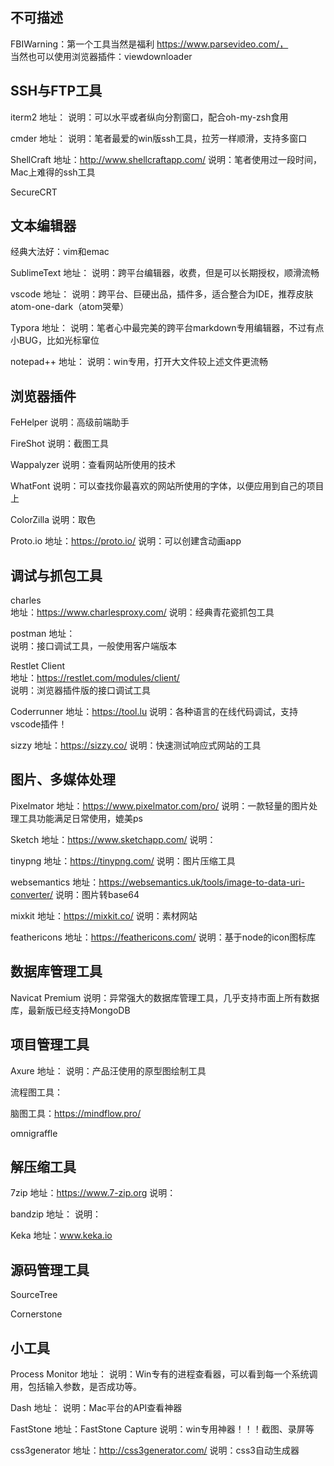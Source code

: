 ## 不可描述
FBIWarning：第一个工具当然是福利 https://www.parsevideo.com/，  
            当然也可以使用浏览器插件：viewdownloader

## SSH与FTP工具

iterm2
地址：
说明：可以水平或者纵向分割窗口，配合oh-my-zsh食用

cmder
地址：
说明：笔者最爱的win版ssh工具，拉芳一样顺滑，支持多窗口

ShellCraft
地址：http://www.shellcraftapp.com/
说明：笔者使用过一段时间，Mac上难得的ssh工具


SecureCRT

## 文本编辑器
经典大法好：vim和emac

SublimeText
地址：
说明：跨平台编辑器，收费，但是可以长期授权，顺滑流畅


vscode
地址：
说明：跨平台、巨硬出品，插件多，适合整合为IDE，推荐皮肤atom-one-dark（atom哭晕）


Typora
地址：
说明：笔者心中最完美的跨平台markdown专用编辑器，不过有点小BUG，比如光标窜位

notepad++
地址：
说明：win专用，打开大文件较上述文件更流畅

## 浏览器插件
FeHelper
说明：高级前端助手

FireShot
说明：截图工具

Wappalyzer 
说明：查看网站所使用的技术

WhatFont 
说明：可以查找你最喜欢的网站所使用的字体，以便应用到自己的项目上

ColorZilla
说明：取色

Proto.io 
地址：https://proto.io/
说明：可以创建含动画app


## 调试与抓包工具
charles  
地址：https://www.charlesproxy.com/
说明：经典青花瓷抓包工具      

postman
地址：         
说明：接口调试工具，一般使用客户端版本

Restlet Client  
地址：https://restlet.com/modules/client/  
说明：浏览器插件版的接口调试工具

Coderrunner
地址：https://tool.lu
说明：各种语言的在线代码调试，支持vscode插件！

sizzy
地址：https://sizzy.co/
说明：快速测试响应式网站的工具

## 图片、多媒体处理

Pixelmator
地址：https://www.pixelmator.com/pro/
说明：一款轻量的图片处理工具功能满足日常使用，媲美ps

Sketch
地址：https://www.sketchapp.com/
说明：

tinypng
地址：https://tinypng.com/
说明：图片压缩工具

websemantics
地址：https://websemantics.uk/tools/image-to-data-uri-converter/
说明：图片转base64

mixkit
地址：https://mixkit.co/
说明：素材网站

feathericons
地址：https://feathericons.com/
说明：基于node的icon图标库

## 数据库管理工具
Navicat Premium 
说明：异常强大的数据库管理工具，几乎支持市面上所有数据库，最新版已经支持MongoDB

## 项目管理工具
Axure
地址：
说明：产品汪使用的原型图绘制工具

流程图工具：

脑图工具：https://mindflow.pro/

omnigraffle

## 解压缩工具
7zip
地址：https://www.7-zip.org
说明：

bandzip
地址：
说明：

Keka
地址：www.keka.io

## 源码管理工具
SourceTree

Cornerstone



## 小工具

Process Monitor 
地址：
说明：Win专有的进程查看器，可以看到每一个系统调用，包括输入参数，是否成功等。  

Dash
地址：
说明：Mac平台的API查看神器  

FastStone
地址：FastStone Capture
说明：win专用神器！！！截图、录屏等

css3generator
地址：http://css3generator.com/
说明：css3自动生成器



